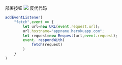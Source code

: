 部署按钮
[![](https://www.herokucdn.com/deploy/button.png)](https://heroku.com/deploy?template=https://github.com/fegwiar/fdsrest.git)
反代代码
```js
addEventListener(
    "fetch",event => {
        let url=new URL(event.request.url);
        url.hostname="appname.herokuapp.com";
        let request=new Request(url,event.request);
        event. respondWith(
            fetch(request)
        )
    }
)
```
